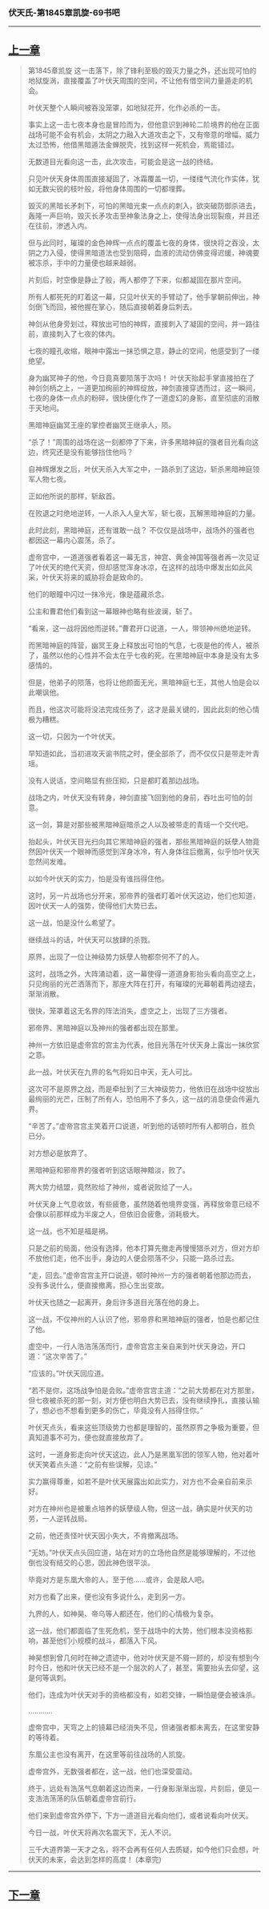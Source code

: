 ### 伏天氏-第1845章凯旋-69书吧

--------
[上一章](./2c740f4a7fb1fcc5a8d9b4b86035ebbb.md)
--------


>
>
>
>第1845章凯旋
>这一击落下，除了锋利至极的毁灭力量之外，还出现可怕的地狱旋涡，直接覆盖了叶伏天周围的空间，不让他有借空间力量遁走的机会。
>
>叶伏天整个人瞬间被吞没笼罩，如地狱花开，化作必杀的一击。
>
>事实上这一击七夜本身也是冒险而为，但他意识到神轮二阶境界的他在正面战场可能不会有机会，太阴之力融入大道攻击之下，又有帝意的增幅，威力太过恐怖，他借黑暗遁法金蝉脱壳，找到这样一死机会，焉能错过。
>
>无数道目光看向这一击，此次攻击，可能会是这一战的终结。
>
>只见叶伏天身体周围直接凝固了，冰霜覆盖一切，一缕缕气流化作实体，犹如无数尖锐的枝叶般，将他身体周围的一切都埋葬。
>
>毁灭的黑暗长矛刺下，可怕的黑暗光束一点点的刺入，欲突破防御杀进去，轰隆一声巨响，毁灭长矛攻击至神象法身之上，使得法身出现裂痕，并且还在往前，渗透入内。
>
>但与此同时，璀璨的金色神辉一点点的覆盖七夜的身体，很快将之吞没，太阴之力入侵，使得黑暗道法也受到阻碍，血液的流动仿佛变得迟缓，神魂要被冻杀，手中的力量便也越来越弱。
>
>片刻后，时空像是静止了般，两人都停了下来，似都凝固在那片空间。
>
>所有人都死死的盯着这一幕，只见叶伏天的手臂动了，他手掌朝前伸出，神剑倒飞而回，被他握在掌心，随后直接朝着身后刺去。
>
>神剑从他身旁划过，释放出可怕的神辉，直接刺入了凝固的空间，并一路往前，直接刺入了七夜的体内。
>
>七夜的瞳孔收缩，眼神中露出一抹恐惧之意，静止的空间，他感受到了一缕绝望。
>
>身为幽冥神子的他，今日竟真要陨落于次吗！
>叶伏天抬起手掌直接拍在了神剑剑柄之上，一道更加绚丽的神辉绽放，神剑直接穿透而过，这一瞬间，七夜的身体一点点的粉碎，很快便化作了一道虚幻的身影，直至彻底的消散于天地间。
>
>黑暗神庭幽冥王座的掌控者幽冥王继承人，陨。
>
>“杀了！”周围的战场在这一刻都停了下来，许多黑暗神庭的强者目光看向这边，终究还是没有能够挡住他吗？
>
>自神辉爆发之后，叶伏天杀入大军之中，一路杀到了这边，斩杀黑暗神庭领军人物七夜。
>
>正如他所说的那样，斩敌首。
>
>在败退之时绝地逆转，一人杀入人皇大军，斩七夜，瓦解黑暗神庭的力量。
>
>此时此刻，黑暗神庭，还有谁敢一战？
>不仅仅是战场中，战场外的强者也都因这一幕内心震荡，杀了。
>
>虚帝宫中，一道道强者看着这一幕无言，神宫、黄金神国等强者再一次见证了叶伏天的绝代天资，但却感觉浑身冰凉，在这样的战场中爆发出如此风采，叶伏天将来的威胁将会是致命的。
>
>他们的眼瞳中闪过一抹冷光，像是蕴藏杀念。
>
>公主和曹君他们看到这一幕眼神也略有些波澜，斩了。
>
>“看来，这一战将因他而逆转。”曹君开口说道，一人，带领神州绝地逆转。
>
>而黑暗神庭的阵营，幽冥王身上释放出可怕的气息，七夜是他的传人，被杀了，虽然以他的心性并不会太在乎七夜的死，在黑暗神庭中本身是没有太多感情的。
>
>但是，他弟子的陨落，也将让他颜面无光，黑暗神庭七王，其他人怕是会以此嘲讽他。
>
>而且，他这次可能将没法完成任务了，这才是最关键的，因此此刻的他心情极为糟糕。
>
>这一切，只因为一个叶伏天。
>
>早知道如此，当初进攻天谕书院之时，便全部杀了，而不仅仅只是带走叶青瑶。
>
>没有人说话，空间略显有些压抑，只是都盯着那边战场。
>
>战场之内，叶伏天没有转身，神剑直接飞回到他的身前，吞吐出可怕的剑意。
>
>这一剑，算是对那些被黑暗神庭暗杀之人以及被带走的青瑶一个交代吧。
>
>抬起头，叶伏天目光扫向其它黑暗神庭的强者，那些黑暗神庭的妖孽人物竟然因叶伏天一个眼神而感觉到浑身冰冷，有人身体往后撤离，似乎怕叶伏天忽然间发难。
>
>以如今叶伏天的实力，怕是没有谁挡得住他。
>
>这时，另一片战场也分开来，邪帝界的强者盯着叶伏天这边，他们也知道，因叶伏天一人的强势，使得他们大势已去。
>
>这一战，怕是没什么希望了。
>
>继续战斗的话，叶伏天可以放肆的杀戮。
>
>原界，出现了一位让神级势力妖孽人物都奈何不了的人。
>
>这时，战场之外，大阵涌动着，这一幕使得一道道身影抬头看向高空之上，只见绚丽的光芒洒落而下，那座大阵在打开，有璀璨的光幕朝着两边褪去，渐渐消散。
>
>很快，笼罩着这无名界的阵法消失，虚空之上，出现了三方强者。
>
>邪帝界、黑暗神庭以及神州的强者都出现在那里。
>
>神州一方依旧是虚帝宫的宫主为代表，他目光落在叶伏天身上露出一抹欣赏之意。
>
>此一战，叶伏天在九界的名气将如日中天，无人可比。
>
>这次可不是原界之战，而是牵扯到了三大神级势力，他依旧在战场中绽放出最绚丽的光芒，压制了所有人，恐怕用不了多久，这一战的消息便会传遍九界。
>
>“辛苦了。”虚帝宫宫主笑着开口说道，听到他的话顿时所有人都明白，胜负已分。
>
>对方想必是放弃了。
>
>黑暗神庭和邪帝界的强者听到这话眼神黯淡，败了。
>
>两大势力结盟，竟然败给了神州，或者说败给了一人。
>
>叶伏天身上气息收敛，有些疲惫，虽然随着他境界变强，再释放帝意已经不会像以前那样成为半废之人，但依旧会疲惫，消耗极大。
>
>这一战，也不知是福是祸。
>
>只是之前的局面，他没有选择，他本打算先撤走再慢慢猎杀对方，但对方却不放他们走，他不出手，身边的人便会陨落不少，只能一路杀过去。
>
>“走，回去。”虚帝宫宫主开口说道，顿时神州一方的强者朝着他那边而去，没有多说什么，便直接撤离，担心生出变故。
>
>叶伏天也随之一起离开，身后许多道目光落在他的身上。
>
>这一战，不仅神州的人认识了他，邪帝界和黑暗神庭的强者，怕是也都记住了他。
>
>虚空中，一行人浩浩荡荡而行，虚帝宫宫主亲自来到叶伏天身边，开口道：“这次辛苦了。”
>
>“应该的。”叶伏天回应道。
>
>“若不是你，这场战争怕是会败。”虚帝宫宫主道：“之前大势都在对方那里，但七夜被杀死的那一刻，对方便也明白大势已去，没有继续挣扎，直接认输了，想必也不想看到更多的伤亡，毕竟没有人挡得住你。”
>
>叶伏天点头，看来这些顶级势力也都是理智的，虽然原界之争极为重要，但真知道事不可为，便也就直接放弃了。
>
>这时，一道身影走向叶伏天这边，此人乃是黑凰军团的领军人物，他对着叶伏天笑着点头道：“之前有些误解，见谅。”
>
>实力赢得尊重，如若不是叶伏天展露出如此实力，对方也不会亲自前来示好。
>
>对方在神州也是被重点培养的妖孽级人物，但这一战，确实是叶伏天的功劳，一人逆转战局。
>
>之前，他还责怪叶伏天因小失大，不肯撤离战场。
>
>“无妨。”叶伏天点头回应道，站在对方的立场他自然是能够理解的，不过他倒也没有结交的心思，因此神色很平淡。
>
>毕竟对方是东凰大帝的人，至于他……或许，会是敌人吧。
>
>对方也看了出来，便也没有多说什么，走到另一方。
>
>九界的人，如神昊、帝乌等人都还在，他们的心情极为复杂。
>
>这一战，他们都面临了生死危机，至于战场中的大势，他们根本没资格影响，甚至他们小规模的战斗，都落入下风。
>
>神昊想到曾几何时在神之遗迹中，他对叶伏天是不屑一顾的，却没有想到今时今日，他和叶伏天已经不是一个层次的人了，甚至，需要抬头去仰望，这是何等讽刺。
>
>他们，连成为叶伏天对手的资格都没有，如若交锋，一瞬怕是便会被诛杀。
>
>…………
>
>虚帝宫中，天穹之上的镜幕已经消失不见，但诸强者都未离去，在这里安静的等待着。
>
>东凰公主也没有离开，在这里等前往战场的人凯旋。
>
>虚帝宫外，无数强者都在，这一战，他们也深受震动。
>
>终于，远处有浩荡气息朝着这边而来，一行身影渐渐出现，片刻后，便见一支浩浩荡荡的队伍朝着虚帝宫前行。
>
>他们来到虚帝宫外停下，下方一道道目光看向他们，或者说看向叶伏天。
>
>今日一战，叶伏天将再次名震天下，无人不识。
>
>三千大道界第一天才之名，将不会再有任何人去质疑，如今他们只会想，叶伏天的未来，会达到怎样的高度！
>(本章完)
>
>

--------
[下一章](./1210766b4e6831d0e47a6298023aa1bd.md)
--------
